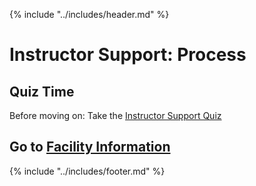 {% include "../includes/header.md" %}

# Instructor Support: Process

## Quiz Time

Before moving on: Take the [Instructor Support Quiz]()

## Go to [Facility Information](../steps/facilityInformation.md)

{% include "../includes/footer.md" %}
